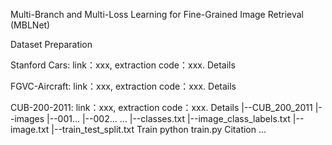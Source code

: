 Multi-Branch and Multi-Loss Learning for Fine-Grained Image Retrieval (MBLNet)

Dataset Preparation

Stanford Cars: link：xxx, extraction code：xxx.
Details

FGVC-Aircraft: link：xxx, extraction code：xxx.
Details

CUB-200-2011: link：xxx, extraction code：xxx.
Details
|--CUB_200_2011 
  |--images 
       |--001...
       |--002... 
       ... 
  |--classes.txt 
  |--image_class_labels.txt 
  |--image.txt 
  |--train_test_split.txt
Train
python train.py
Citation
...
